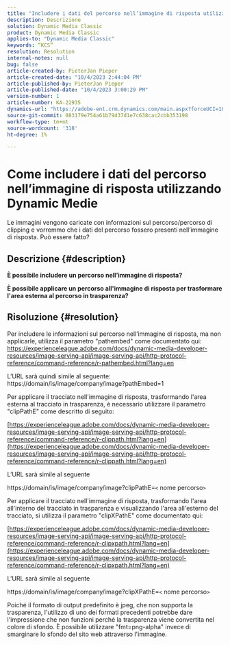 ```yaml
---
title: "Includere i dati del percorso nell’immagine di risposta utilizzando Dynamic Medie"
description: Descrizione
solution: Dynamic Media Classic
product: Dynamic Media Classic
applies-to: "Dynamic Media Classic"
keywords: “KCS”
resolution: Resolution
internal-notes: null
bug: false
article-created-by: PieterJan Pieper
article-created-date: "10/4/2023 2:44:04 PM"
article-published-by: PieterJan Pieper
article-published-date: "10/4/2023 3:00:29 PM"
version-number: 1
article-number: KA-22935
dynamics-url: "https://adobe-ent.crm.dynamics.com/main.aspx?forceUCI=1&pagetype=entityrecord&etn=knowledgearticle&id=92487871-c462-ee11-be6e-6045bd006793"
source-git-commit: 083179e754a61b79437d1e7c638cac2cbb353198
workflow-type: tm+mt
source-wordcount: '318'
ht-degree: 1%

---
```


# Come includere i dati del percorso nell’immagine di risposta utilizzando Dynamic Medie


Le immagini vengono caricate con informazioni sul percorso/percorso di clipping e vorremmo che i dati del percorso fossero presenti nell’immagine di risposta.
Può essere fatto?

## Descrizione {#description}


<b>È possibile includere un percorso nell’immagine di risposta?</b>

<b>È possibile applicare un percorso all&#39;immagine di risposta per trasformare l&#39;area esterna al percorso in trasparenza?</b>


## Risoluzione {#resolution}


Per includere le informazioni sul percorso nell’immagine di risposta, ma non applicarle, utilizza il parametro &quot;pathembed&quot; come documentato qui: https://experienceleague.adobe.com/docs/dynamic-media-developer-resources/image-serving-api/image-serving-api/http-protocol-reference/command-reference/r-pathembed.html?lang=en

L’URL sarà quindi simile al seguente: https://domain/is/image/company/image?pathEmbed=1

Per applicare il tracciato nell&#39;immagine di risposta, trasformando l&#39;area esterna al tracciato in trasparenza, è necessario utilizzare il parametro &quot;clipPathE&quot; come descritto di seguito:

[https://experienceleague.adobe.com/docs/dynamic-media-developer-resources/image-serving-api/image-serving-api/http-protocol-reference/command-reference/r-clippath.html?lang=en](https://experienceleague.adobe.com/docs/dynamic-media-developer-resources/image-serving-api/image-serving-api/http-protocol-reference/command-reference/r-clippath.html?lang=en)

L’URL sarà simile al seguente

https://domain/is/image/company/image?clipPathE=`<` nome percorso`>`

Per applicare il tracciato nell&#39;immagine di risposta, trasformando l&#39;area all&#39;interno del tracciato in trasparenza e visualizzando l&#39;area all&#39;esterno del tracciato, si utilizza il parametro &quot;clipXPathE&quot; come documentato qui:

[https://experienceleague.adobe.com/docs/dynamic-media-developer-resources/image-serving-api/image-serving-api/http-protocol-reference/command-reference/r-clipxpath.html?lang=en](https://experienceleague.adobe.com/docs/dynamic-media-developer-resources/image-serving-api/image-serving-api/http-protocol-reference/command-reference/r-clipxpath.html?lang=en)

L’URL sarà simile al seguente

https://domain/is/image/company/image?clipXPathE=`<` nome percorso`>`

Poiché il formato di output predefinito è jpeg, che non supporta la trasparenza, l&#39;utilizzo di uno dei formati precedenti potrebbe dare l&#39;impressione che non funzioni perché la trasparenza viene convertita nel colore di sfondo. È possibile utilizzare &quot;fmt=png-alpha&quot; invece di smarginare lo sfondo del sito web attraverso l&#39;immagine.


